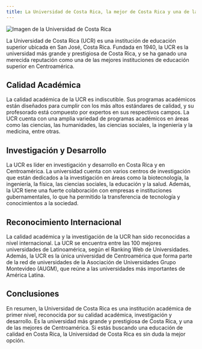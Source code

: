 ```yaml
---
title: La Universidad de Costa Rica, la mejor de Costa Rica y una de las mejores de Centroamérica
---
```


![Imagen de la Universidad de Costa Rica](https://www.ucr.ac.cr/medios/fotos/2020/csm_nt20-64_42f1d96d735f773a834a3a8.jpg)

La Universidad de Costa Rica (UCR) es una institución de educación superior ubicada en San José, Costa Rica. Fundada en 1940, la UCR es la universidad más grande y prestigiosa de Costa Rica, y se ha ganado una merecida reputación como una de las mejores instituciones de educación superior en Centroamérica.

## Calidad Académica

La calidad académica de la UCR es indiscutible. Sus programas académicos están diseñados para cumplir con los más altos estándares de calidad, y su profesorado está compuesto por expertos en sus respectivos campos. La UCR cuenta con una amplia variedad de programas académicos en áreas como las ciencias, las humanidades, las ciencias sociales, la ingeniería y la medicina, entre otras.

## Investigación y Desarrollo

La UCR es líder en investigación y desarrollo en Costa Rica y en Centroamérica. La universidad cuenta con varios centros de investigación que están dedicados a la investigación en áreas como la biotecnología, la ingeniería, la física, las ciencias sociales, la educación y la salud. Además, la UCR tiene una fuerte colaboración con empresas e instituciones gubernamentales, lo que ha permitido la transferencia de tecnología y conocimientos a la sociedad.

## Reconocimiento Internacional

La calidad académica y la investigación de la UCR han sido reconocidas a nivel internacional. La UCR se encuentra entre las 100 mejores universidades de Latinoamérica, según el Ranking Web de Universidades. Además, la UCR es la única universidad de Centroamérica que forma parte de la red de universidades de la Asociación de Universidades Grupo Montevideo (AUGM), que reúne a las universidades más importantes de América Latina.

## Conclusiones

En resumen, la Universidad de Costa Rica es una institución académica de primer nivel, reconocida por su calidad académica, investigación y desarrollo. Es la universidad más grande y prestigiosa de Costa Rica, y una de las mejores de Centroamérica. Si estás buscando una educación de calidad en Costa Rica, la Universidad de Costa Rica es sin duda la mejor opción.
